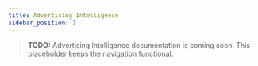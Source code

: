```yaml
---
title: Advertising Intelligence
sidebar_position: 1
---
```


> **TODO:** Advertising Intelligence documentation is coming soon. This placeholder keeps the navigation functional.
